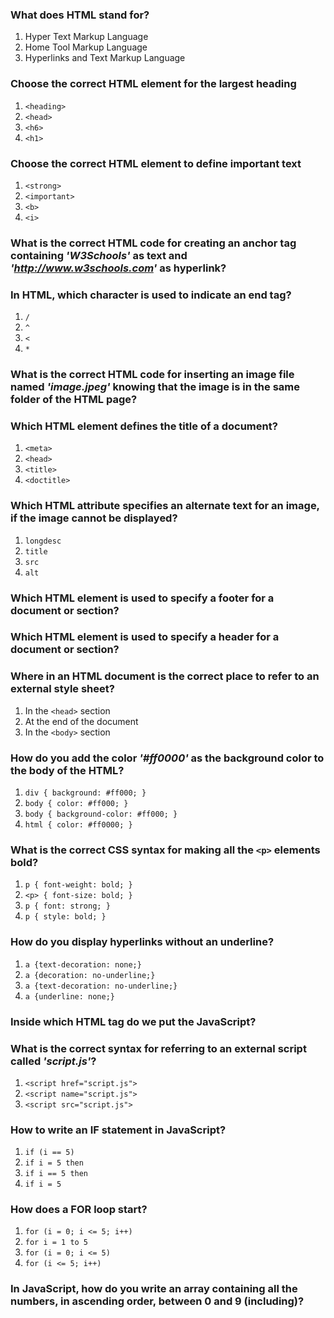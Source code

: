 ### What does HTML stand for?
1. Hyper Text Markup Language
2. Home Tool Markup Language
3. Hyperlinks and Text Markup Language

### Choose the correct HTML element for the largest heading
1. `<heading>`
2. `<head>`
3. `<h6>`
4. `<h1>`

### Choose the correct HTML element to define important text
1. `<strong>`
2. `<important>`
3. `<b>`
4. `<i>`

### What is the correct HTML code for creating an anchor tag containing _'W3Schools'_ as text and _'http://www.w3schools.com'_ as hyperlink?

### In HTML, which character is used to indicate an end tag?
1. `/`
2. `^`
3. `<`
4. `*`

### What is the correct HTML code for inserting an image file named _'image.jpeg'_ knowing that the image is in the same folder of the HTML page?

### Which HTML element defines the title of a document?
1. `<meta>`
2. `<head>`
3. `<title>`
4. `<doctitle>`

### Which HTML attribute specifies an alternate text for an image, if the image cannot be displayed?
1. `longdesc`
2. `title`
3. `src`
4. `alt`

### Which HTML element is used to specify a footer for a document or section?

### Which HTML element is used to specify a header for a document or section?

### Where in an HTML document is the correct place to refer to an external style sheet?
1. In the `<head>` section
2. At the end of the document
3. In the `<body>` section

### How do you add the color _'#ff0000'_ as the background color to the body of the HTML?
1. `div { background: #ff000; }`
2. `body { color: #ff000; }`
3. `body { background-color: #ff000; }`
4. `html { color: #ff0000; }`

### What is the correct CSS syntax for making all the `<p>` elements bold?
1. `p { font-weight: bold; }`
2. `<p> { font-size: bold; }`
3. `p { font: strong; }`
4. `p { style: bold; }`

### How do you display hyperlinks without an underline?
1. `a {text-decoration: none;}`
2. `a {decoration: no-underline;}`
3. `a {text-decoration: no-underline;}`
4. `a {underline: none;}`

### Inside which HTML tag do we put the JavaScript?

### What is the correct syntax for referring to an external script called _'script.js'_?
1. `<script href="script.js">`
2. `<script name="script.js">`
3. `<script src="script.js">`

### How to write an IF statement in JavaScript?
1. `if (i == 5)`
2. `if i = 5 then`
3. `if i == 5 then`
4. `if i = 5`

### How does a FOR loop start?
1. `for (i = 0; i <= 5; i++)`
2. `for i = 1 to 5`
3. `for (i = 0; i <= 5)`
4. `for (i <= 5; i++)`

### In JavaScript, how do you write an array containing all the numbers, in ascending order, between 0 and 9 (including)?
